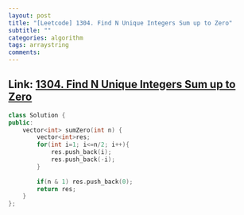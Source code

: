 ```yaml
---
layout: post
title: "[Leetcode] 1304. Find N Unique Integers Sum up to Zero"
subtitle: ""
categories: algorithm
tags: arraystring
comments:
---
```


## Link: [1304. Find N Unique Integers Sum up to Zero](https://leetcode.com/problems/find-n-unique-integers-sum-up-to-zero/)

```cpp
class Solution {
public:
    vector<int> sumZero(int n) {
        vector<int>res;
        for(int i=1; i<=n/2; i++){
            res.push_back(i);
            res.push_back(-i);
        }
        
        if(n & 1) res.push_back(0);
        return res;
    }
};

```
